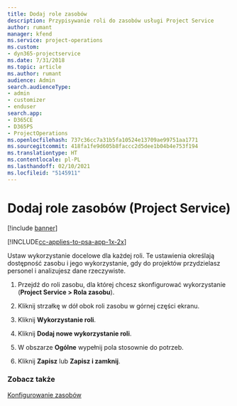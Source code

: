 ```yaml
---
title: Dodaj role zasobów
description: Przypisywanie roli do zasobów usługi Project Service
author: rumant
manager: kfend
ms.service: project-operations
ms.custom:
- dyn365-projectservice
ms.date: 7/31/2018
ms.topic: article
ms.author: rumant
audience: Admin
search.audienceType:
- admin
- customizer
- enduser
search.app:
- D365CE
- D365PS
- ProjectOperations
ms.openlocfilehash: 737c36cc7a31b5fa10524e13709ae99751aa1771
ms.sourcegitcommit: 418fa1fe9d605b8faccc2d5dee1b04b4e753f194
ms.translationtype: HT
ms.contentlocale: pl-PL
ms.lasthandoff: 02/10/2021
ms.locfileid: "5145911"
---
```

# <a name="add-resource-roles-project-service"></a>Dodaj role zasobów (Project Service)

[!include [banner](../includes/psa-now-project-operations.md)]

[!INCLUDE[cc-applies-to-psa-app-1x-2x](../includes/cc-applies-to-psa-app-1x-2x.md)]

Ustaw wykorzystanie docelowe dla każdej roli. Te ustawienia określają dostępność zasobu i jego wykorzystanie, gdy do projektów przydzielasz personel i analizujesz dane rzeczywiste.  
  
1.  Przejdź do roli zasobu, dla której chcesz skonfigurować wykorzystanie (**Project Service > Rola zasobu**).  
  
2.  Kliknij strzałkę w dół obok roli zasobu w górnej części ekranu.  
  
3.  Kliknij **Wykorzystanie roli**.  
  
4.  Kliknij **Dodaj nowe wykorzystanie roli**.  
  
5.  W obszarze **Ogólne** wypełnij pola stosownie do potrzeb.  
  
6.  Kliknij **Zapisz** lub **Zapisz i zamknij**.  
  
### <a name="see-also"></a>Zobacz także  
 [Konfigurowanie zasobów](../psa/set-up-resources.md)
